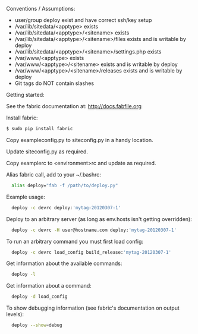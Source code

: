 Conventions / Assumptions:

* user/group deploy exist and have correct ssh/key setup
* /var/lib/sitedata/&lt;apptype&gt; exists
* /var/lib/sitedata/&lt;apptype&gt;/&lt;sitename&gt; exists
* /var/lib/sitedata/&lt;apptype&gt;/&lt;sitename&gt;/files exists and is writable by deploy
* /var/lib/sitedata/&lt;apptype&gt;/&lt;sitename&gt;/settings.php exists
* /var/www/&lt;apptype&gt; exists
* /var/www/&lt;apptype&gt;/&lt;sitename&gt; exists and is writable by deploy
* /var/www/&lt;apptype&gt;/&lt;sitename&gt;/releases exists and is writable by deploy
* Git tags do NOT contain slashes

Getting started:

See the fabric documentation at: http://docs.fabfile.org

Install fabric:

```bash
$ sudo pip install fabric
```

Copy exampleconfig.py to siteconfig.py in a handy location.

Update siteconfig.py as required.

Copy examplerc to &lt;environment&gt;rc and update as required.

Alias fabric call, add to your ~/.bashrc:

```bash
  alias deploy="fab -f /path/to/deploy.py"
```

Example usage:

```bash
  deploy -c devrc deploy:'mytag-20120307-1'
```

  Deploy to an arbitrary server (as long as env.hosts isn&#39;t getting overridden):

```bash
  deploy -c devrc -H user@hostname.com deploy:'mytag-20120307-1'
```

  To run an arbitrary command you must first load config:

```bash
  deploy -c devrc load_config build_release:'mytag-20120307-1'
```

  Get information about the available commands:

```bash
  deploy -l
```

  Get information about a command:

```bash
  deploy -d load_config
```

  To show debugging information (see fabric&#39;s documentation on output levels):

```bash
  deploy --show=debug
```
